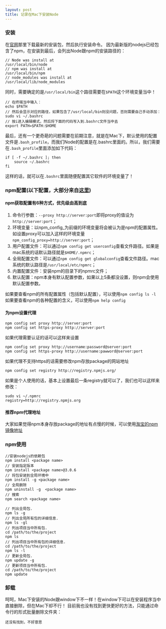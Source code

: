 ```yaml
---
layout: post
title: 记录在Mac下安装Node
---
```



### 安装

在[官网](http://nodejs.org/)那里下载最新的安装包，然后执行安装命令。
因为最新版的nodejs已经包含了npm，在安装到最后，会列出Node跟npm的安装路径的：

	// Node was install at
	/usr/local/bin/node
	// npm was install at
	/usr/local/bin/npm
	// node_modules was install at
	/usr/local/lib/node_modules

同时，需要确定的是```/usr/local/bin```这个路径需要在```$PATH```这个环境变量当中！

	// 在终端当中输入：
	echo $PATH
	// 然后会显示对应的路径，如果包含了/usr/local/bin则没问题，否则需要自己手动添加：
	sudo vi ~/.bashrc
	// 按i进入编辑模式，然后将下面的代码写入到.bashrc文件当中去
	export PATH=$PATH:$HOME

最后，还有一个更奇葩的问题需要在前期注意，就是在Mac下，默认使用的配置文件是```.bash_profile```，而我们Node的配置是在.bashrc里面的。所以，我们需要在```.bash_profile```里面添加如下代码：

	if [ -f ~/.bashrc ]; then
		source ~/.bashrc
	fi

这样的话，就可以在```.bashrc```里面随便配置其它软件的环境变量了！





### npm配置(以下配置，大部分来自[这里](http://www.cnblogs.com/huang0925/archive/2013/05/17/3083207.html))

#### npm获取配置有6种方式，优先级由高到底

1. 命令行参数：```--proxy http://server:port```即将proxy的值设为```http://server:port```；
2. 环境变量：以npm_config_为前缀的环境变量将会被认为是npm的配置属性。如设置proxy可以加入这样的环境变量```npm_config_proxy=http://server:port```；
3. 用户配置文件：可以通过```npm config get userconfig```查看文件路径。如果是mac系统的话默认路径就是```$HOME/.npmrc```；
4. 全局配置文件：可以通过```npm config get globalconfig```查看文件路径。mac系统的默认路径是```/usr/local/etc/npmrc```；
5. 内置配置文件：安装npm的目录下的npmrc文件；
6. 默认配置：npm本身有默认配置参数，如果以上5条都没设置，则npm会使用默认配置参数。

如果要查看npm的所有配置属性（包括默认配置），可以使用```npm config ls -l```
如果要查看npm的各种配置的含义，可以使用```npm help config```

#### 为npm设置代理

	npm config set proxy http://server:port
	npm config set https-proxy http://server:port

如果代理需要认证的话可以这样来设置

	npm config set proxy http://username:password@server:port
	npm config set https-proxy http://username:pawword@server:port

如果代理不支持https的话需要修改npm存放package的网站地址

	npm config set registry http://registry.npmjs.org/


如果是个人使用的话，基本上设置最后一条registry就可以了，我们也可以这样来修改：

	sudo vi ~/.npmrc
	registry=http://registry.npmjs.org


#### 推荐npm代理地址
大家如果觉得npm本身存放package的地址有点慢的时候，可以使用[淘宝的npm镜像地址](http://npm.taobao.org/)




### npm使用

	//安装nodejs的依赖包
	npm install <package name>
	// 安装指定版本
	npm install <package name>@3.0.6
	// 将包安装到全局环境中
	npm install -g <package name>
	// 全局删除
	npm uninstall -g  <package name>
	// 搜索
	npm search <package name>

	// 列出全局包.
	npm ls -g
	// 列出全局所有包的详细信息.
	npm ls -gl
	// 列出项目当中所有包.
	cd /path/to/the/project
	npm ls
	// 列出项目当中所有包的详细信息.
	cd /path/to/the/project
	npm ls -l
	// 更新全局包.
	npm update -g
	// 更新项目当中所有包.
	cd /path/to/the/project
	npm update



### 卸载
呵呵，Mac下安装的Node跟window下不一样！在window下可以在安装程序当中直接删除，但在Mac下却不行！
目前我也没有找到更快更好的方法，只能通过命令行的形式批量删除文件夹：

	还没有找到，不好意思



